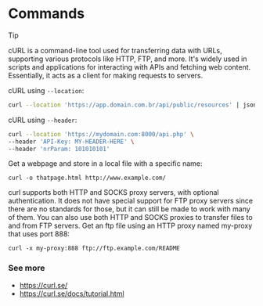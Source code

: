 # Commands
> [!TIP]
> cURL is a command-line tool used for transferring data with URLs, supporting various protocols like HTTP, FTP, and more. It's widely used in scripts and applications for interacting with APIs and fetching web content. Essentially, it acts as a client for making requests to servers. 

cURL using `--location`:
```zsh
curl --location 'https://app.domain.com.br/api/public/resources' | json_pp
```

cURL using `--header`:
```zsh
curl --location 'https://mydomain.com:8000/api.php' \
--header 'API-Key: MY-HEADER-HERE' \
--header 'nrParam: 101010101'
```

Get a webpage and store in a local file with a specific name:

```
curl -o thatpage.html http://www.example.com/
```

curl supports both HTTP and SOCKS proxy servers, with optional authentication. It does not have special support for FTP proxy servers since there are no standards for those, but it can still be made to work with many of them. You can also use both HTTP and SOCKS proxies to transfer files to and from FTP servers.
Get an ftp file using an HTTP proxy named my-proxy that uses port 888:

```
curl -x my-proxy:888 ftp://ftp.example.com/README
```


### See more
- https://curl.se/
- https://curl.se/docs/tutorial.html


